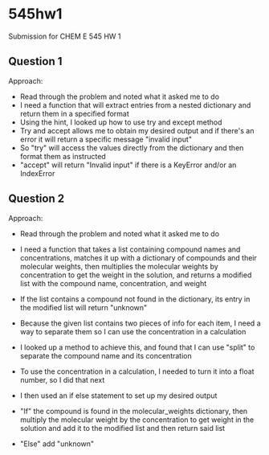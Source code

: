 # 545hw1
Submission for CHEM E 545 HW 1

## Question 1
Approach:
* Read through the problem and noted what it asked me to do
* I need a function that will extract entries from a nested dictionary and return them in a specified format
* Using the hint, I looked up how to use try and except method 
* Try and accept allows me to obtain my desired output and if there's an error it will return a specific message "invalid input"
* So "try" will access the values directly from the dictionary and then format them as instructed
* "accept" will return "Invalid input" if there is a KeyError and/or an IndexError

## Question 2
Approach:
* Read through the problem and noted what it asked me to do
* I need a function that takes a list containing compound names and concentrations, matches it up with a dictionary of compounds and their molecular weights, then multiplies the molecular weights by concentration to get the weight in the solution, and returns a modified list with the compound name, concentration, and weight
* If the list contains a compound not found in the dictionary, its entry in the modified list will return "unknown"
* Because the given list contains two pieces of info for each item, I need a way to separate them so I can use the concentration in a calculation

* I looked up a method to achieve this, and found that I can use "split" to separate the compound name and its concentration

* To use the concentration in a calculation, I needed to turn it into a float number, so I did that next
* I then used an if else statement to set up my desired output
* "If" the compound is found in the molecular_weights dictionary, then multiply the molecular weight by the concentration to get weight in the solution and add it to the modified list and then return said list
* "Else" add "unknown"

